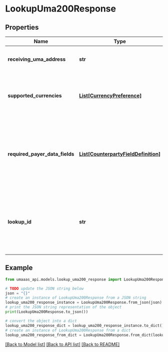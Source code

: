 # LookupUma200Response


## Properties

Name | Type | Description | Notes
------------ | ------------- | ------------- | -------------
**receiving_uma_address** | **str** | The UMA address that was looked up | 
**supported_currencies** | [**List[CurrencyPreference]**](CurrencyPreference.md) | List of currencies supported by the receiving UMA address | 
**required_payer_data_fields** | [**List[CounterpartyFieldDefinition]**](CounterpartyFieldDefinition.md) | Fields required by the receiving institution about the payer before payment can be completed | [optional] 
**lookup_id** | **str** | Unique identifier for the lookup. Needed in the subsequent create quote request. | [optional] 

## Example

```python
from umaaas_api.models.lookup_uma200_response import LookupUma200Response

# TODO update the JSON string below
json = "{}"
# create an instance of LookupUma200Response from a JSON string
lookup_uma200_response_instance = LookupUma200Response.from_json(json)
# print the JSON string representation of the object
print(LookupUma200Response.to_json())

# convert the object into a dict
lookup_uma200_response_dict = lookup_uma200_response_instance.to_dict()
# create an instance of LookupUma200Response from a dict
lookup_uma200_response_from_dict = LookupUma200Response.from_dict(lookup_uma200_response_dict)
```
[[Back to Model list]](../README.md#documentation-for-models) [[Back to API list]](../README.md#documentation-for-api-endpoints) [[Back to README]](../README.md)


